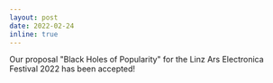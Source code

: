 ```yaml
---
layout: post
date: 2022-02-24 
inline: true
---
```


Our proposal "Black Holes of Popularity" for the Linz Ars Electronica Festival 2022 has been accepted!
